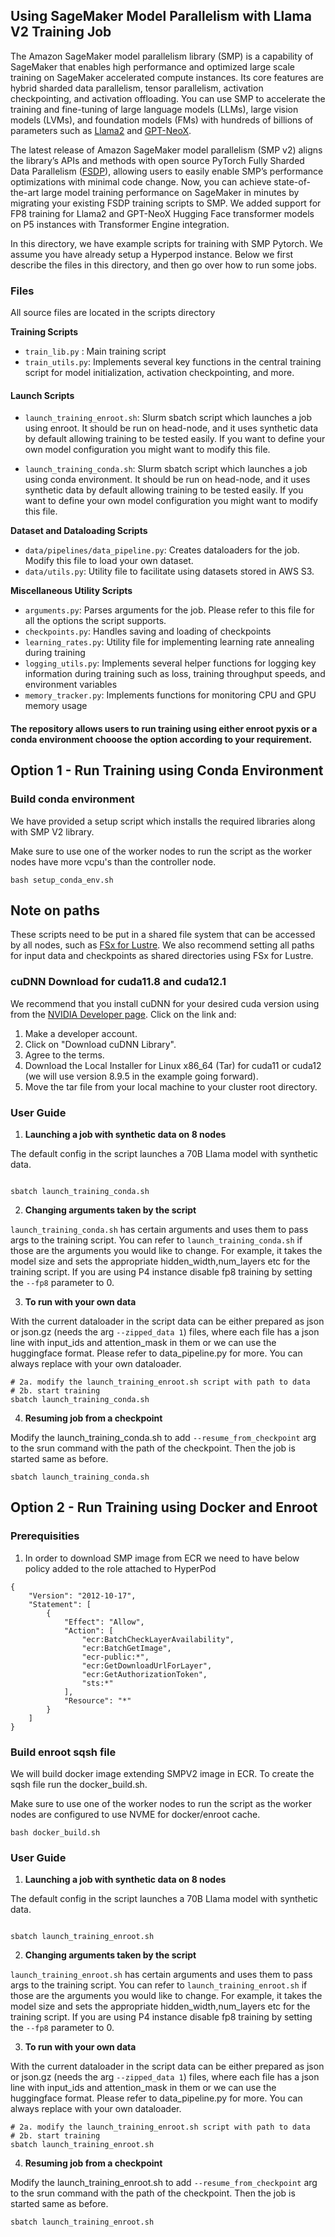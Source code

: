 ## Using SageMaker Model Parallelism with Llama V2 Training Job

The Amazon SageMaker model parallelism library (SMP) is a capability of SageMaker that enables high performance and optimized large scale training on SageMaker accelerated compute instances. Its core features are hybrid sharded data parallelism, tensor parallelism, activation checkpointing, and activation offloading. You can use SMP to accelerate the training and fine-tuning of large language models (LLMs), large vision models (LVMs), and foundation models (FMs) with hundreds of billions of parameters such as [Llama2](https://huggingface.co/docs/transformers/model_doc/llama2) and [GPT-NeoX](https://huggingface.co/docs/transformers/model_doc/gpt_neox).

The latest release of Amazon SageMaker model parallelism (SMP v2) aligns the library’s APIs and methods with open source PyTorch Fully Sharded Data Parallelism ([FSDP](https://pytorch.org/docs/stable/fsdp.html)), allowing users to easily enable SMP’s performance optimizations with minimal code change. Now, you can achieve state-of-the-art large model training performance on SageMaker in minutes by migrating your existing FSDP training scripts to SMP. We added support for FP8 training for Llama2 and GPT-NeoX Hugging Face transformer models on P5 instances with Transformer Engine integration.

In this directory, we have example scripts for training with SMP Pytorch. We assume you have already setup a Hyperpod instance. Below we first describe the files in this directory, and then go over how to run some jobs.

### Files

All source files are located in the scripts directory

**Training Scripts**
- `train_lib.py` : Main training script
- `train_utils.py`: Implements several key functions in the central training script for model initialization, activation checkpointing, and more.

#### Launch Scripts
- `launch_training_enroot.sh`: Slurm sbatch script which launches a job using enroot. It should be run on head-node, and it uses synthetic data by default allowing training to be tested easily. If you want to define your own model configuration you might want to modify this file.

- `launch_training_conda.sh`: Slurm sbatch script which launches a job using conda environment. It should be run on head-node, and it uses synthetic data by default allowing training to be tested easily. If you want to define your own model configuration you might want to modify this file.

**Dataset and Dataloading Scripts**
- `data/pipelines/data_pipeline.py`: Creates dataloaders for the job. Modify this file to load your own dataset.
- `data/utils.py`: Utility file to facilitate using datasets stored in AWS S3.

**Miscellaneous Utility Scripts**
- `arguments.py`: Parses arguments for the job. Please refer to this file for all the options the script supports.
- `checkpoints.py`: Handles saving and loading of checkpoints
-  `learning_rates.py`: Utility file for implementing learning rate annealing during training
-  `logging_utils.py`: Implements several helper functions for logging key information during training such as loss, training throughput speeds, and environment variables
-  `memory_tracker.py`: Implements functions for monitoring CPU and GPU memory usage


#### The repository allows users to run training using either enroot pyxis or a conda environment chooose the option according to your requirement.

## Option 1 -  Run Training using Conda Environment

### Build conda environment

We have provided a setup script which installs the required libraries along with SMP V2 library. 

Make sure to use one of the worker nodes to run the script as the worker nodes have more vcpu's than the controller node.

```
bash setup_conda_env.sh
 ```

## Note on paths
These scripts need to be put in a shared file system that can be accessed by all nodes, such as [FSx for Lustre](https://docs.aws.amazon.com/fsx/latest/LustreGuide/what-is.html).
We also recommend setting all paths for input data and checkpoints as shared directories using FSx for Lustre.

### cuDNN Download for cuda11.8 and cuda12.1
We recommend that you install cuDNN for your desired cuda version using from the [NVIDIA Developer page](https://developer.nvidia.com/cudnn).  Click on the link and:
1. Make a developer account.
2. Click on "Download cuDNN Library".
3. Agree to the terms.
4. Download the Local Installer for Linux x86_64 (Tar) for cuda11 or cuda12 (we will use version 8.9.5 in the example going forward).
4. Move the tar file from your local machine to your cluster root directory. 



### User Guide
1. **Launching a job with synthetic data on 8 nodes**

The default config in the script launches a 70B Llama model with synthetic data.
```

sbatch launch_training_conda.sh
```

2. **Changing arguments taken by the script**

`launch_training_conda.sh` has certain arguments and uses them to pass args to the training script. You can refer to `launch_training_conda.sh` if those are the arguments you would like to change. For example, it takes the model size and sets the appropriate hidden_width,num_layers etc for the training script. If you are using P4 instance disable fp8 training by setting the ```--fp8``` parameter to 0.


3. **To run with your own data**

With the current dataloader in the script data can be either prepared as json or json.gz (needs the arg  `--zipped_data 1`) files, where each file has a json line with input_ids and attention_mask in them or we can use the huggingface format. Please refer to data_pipeline.py for more. You can always replace with your own dataloader.
```
# 2a. modify the launch_training_enroot.sh script with path to data
# 2b. start training
sbatch launch_training_conda.sh
```

4. **Resuming job from a checkpoint**

Modify the launch_training_conda.sh to add `--resume_from_checkpoint` arg to the srun command with the path of the checkpoint. Then the job is started same as before.
```
sbatch launch_training_conda.sh
```


## Option 2 -  Run Training using Docker and Enroot


### Prerequisities

1. In order to download SMP image from ECR we need to have below policy added to the role attached to HyperPod 

```
{
    "Version": "2012-10-17",
    "Statement": [
        {
            "Effect": "Allow",
            "Action": [
                "ecr:BatchCheckLayerAvailability",
                "ecr:BatchGetImage",
                "ecr-public:*",
                "ecr:GetDownloadUrlForLayer",
                "ecr:GetAuthorizationToken",
                "sts:*"
            ],
            "Resource": "*"
        }
    ]
}
```

### Build enroot sqsh file

We will build docker image extending SMPV2 image in ECR. To create the sqsh file run the docker_build.sh. 

Make sure to use one of the worker nodes to run the script as the worker nodes are configured to use NVME for docker/enroot cache. 

```
bash docker_build.sh
 ```

### User Guide
1. **Launching a job with synthetic data on 8 nodes**

The default config in the script launches a 70B Llama model with synthetic data.
```

sbatch launch_training_enroot.sh
```

2. **Changing arguments taken by the script**

`launch_training_enroot.sh` has certain arguments and uses them to pass args to the training script. You can refer to `launch_training_enroot.sh` if those are the arguments you would like to change. For example, it takes the model size and sets the appropriate hidden_width,num_layers etc for the training script. If you are using P4 instance disable fp8 training by setting the ```--fp8``` parameter to 0.


3. **To run with your own data**

With the current dataloader in the script data can be either prepared as json or json.gz (needs the arg  `--zipped_data 1`) files, where each file has a json line with input_ids and attention_mask in them or we can use the huggingface format. Please refer to data_pipeline.py for more. You can always replace with your own dataloader.
```
# 2a. modify the launch_training_enroot.sh script with path to data
# 2b. start training
sbatch launch_training_enroot.sh
```

4. **Resuming job from a checkpoint**

Modify the launch_training_enroot.sh to add `--resume_from_checkpoint` arg to the srun command with the path of the checkpoint. Then the job is started same as before.
```
sbatch launch_training_enroot.sh
```